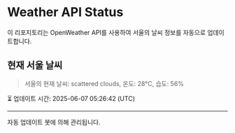 
# Weather API Status

이 리포지토리는 OpenWeather API를 사용하여 서울의 날씨 정보를 자동으로 업데이트합니다.

## 현재 서울 날씨
> 서울의 현재 날씨: scattered clouds, 온도: 28°C, 습도: 56%

⏳ 업데이트 시간: 2025-06-07 05:26:42 (UTC)

---
자동 업데이트 봇에 의해 관리됩니다.
